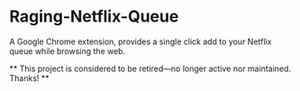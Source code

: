 # Raging-Netflix-Queue
A Google Chrome extension, provides a single click add to your Netflix queue while browsing the web.

** This project is considered to be retired—no longer active nor maintained. Thanks! **
